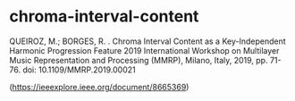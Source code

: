 # chroma-interval-content

QUEIROZ, M.; BORGES, R. . Chroma Interval Content as a Key-Independent Harmonic Progression Feature 2019 International Workshop on Multilayer Music Representation and Processing (MMRP), Milano, Italy, 2019, pp. 71-76. 
doi: 10.1109/MMRP.2019.00021

(https://ieeexplore.ieee.org/document/8665369)
